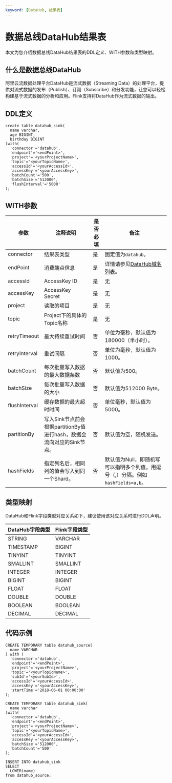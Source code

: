 ```yaml
---
keyword: [DataHub, 结果表]
---
```


# 数据总线DataHub结果表

本文为您介绍数据总线DataHub结果表的DDL定义、WITH参数和类型映射。

## 什么是数据总线DataHub

阿里云流数据处理平台DataHub是流式数据（Streaming Data）的处理平台，提供对流式数据的发布（Publish）、订阅（Subscribe）和分发功能，让您可以轻松构建基于流式数据的分析和应用。Flink支持将DataHub作为流式数据的输出。

## DDL定义

```
create table datahub_sink(
  name varchar,
  age BIGINT,
  birthday BIGINT
)with(
  'connector'='datahub',
  'endpoint'='<endPoint>',
  'project'='<yourProjectName>',
  'topic'='<yourTopicName>',
  'accessId'='<yourAccessId>',
  'accessKey'='<yourAccessKey>',
  'batchCount'='500',
  'batchSize'='512000',
  'flushInterval'='5000'
);
```

## WITH参数

|参数|注释说明|是否必填|备注|
|--|----|----|--|
|connector|结果表类型|是|固定值为`datahub`。|
|endPoint|消费端点信息|是|详情请参见[DataHub域名列表](https://help.aliyun.com/document_detail/158778.html?spm=a2c4g.11186623.6.547.77a91fd1eveQrC)。|
|accessId|AccessKey ID|是|无|
|accessKey|AccessKey Secret|是|无|
|project|读取的项目|是|无|
|topic|Project下的具体的Topic名称|是|无|
|retryTimeout|最大持续重试时间|否|单位为毫秒，默认值为180000（半小时）。|
|retryInterval|重试间隔|否|单位为毫秒，默认值为1000。|
|batchCount|每次批量写入数据的最大数据条数|否|默认值为500。|
|batchSize|每次批量写入数据的大小|否|默认值为512000 Byte。|
|flushInterval|缓存数据的最大超时时间|否|单位毫秒，默认值为5000。|
|partitionBy|写入Sink节点前会根据partitionBy值进行hash，数据会流向对应的Sink节点。|否|默认值为空，随机发送。|
|hashFields|指定列名后，相同列的值会写入到同一个Shard。|否|默认值为Null，即随机写可以指明多个列值，用逗号（,）分隔。例如 `hashFields=a,b`。|

## 类型映射

DataHub和Flink字段类型对应关系如下，建议使用该对应关系时进行DDL声明。

|DataHub字段类型|Flink字段类型|
|-----------|---------|
|STRING|VARCHAR|
|TIMESTAMP|BIGINT|
|TINYINT|TINYINT|
|SMALLINT|SMALLINT|
|INTEGER|INTEGER|
|BIGINT|BIGINT|
|FLOAT|FLOAT|
|DOUBLE|DOUBLE|
|BOOLEAN|BOOLEAN|
|DECIMAL|DECIMAL|

## 代码示例

```
CREATE TEMPORARY table datahub_source(
  name VARCHAR
) with (
  'connector'='datahub',
  'endpoint'='<endPoint>',
  'project'='<yourProjectName>',
  'topic'='<yourTopicName>',
  'subId'='<yourSubId>',
  'accessId'='<yourAccessId>',
  'accessKey'='<yourAccessKey>',
  'startTime'='2018-06-01 00:00:00'
);

CREATE TEMPORARY table datahub_sink(
  name varchar
)with(
  'connector'='datahub',
  'endpoint'='<endPoint>',
  'project'='<yourProjectName>',
  'topic'='<yourTopicName>',
  'accessId'='<yourAccessId>',
  'accessKey'='<yourAccessKey>',
  'batchSize'='512000',
  'batchCount'='500'
);

INSERT INTO datahub_sink
SELECT 
  LOWER(name)
from datahub_source;
```

